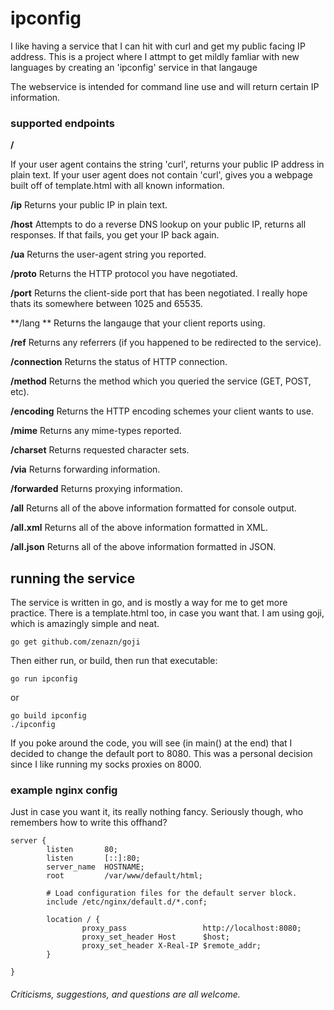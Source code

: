 # ipconfig
I like having a service that I can hit with curl and get my public facing IP address. This is a project where I attmpt to get mildly famliar with new languages by creating an 'ipconfig' service in that langauge

The webservice is intended for command line use and will return certain IP information. 

### supported endpoints
**/** 

If your user agent contains the string 'curl', returns your public IP address in plain text.
If your user agent does not contain 'curl', gives you a webpage built off of template.html with all known information.

**/ip**
Returns your public IP in plain text.

**/host**
Attempts to do a reverse DNS lookup on your public IP, returns all responses. If that fails, you get your IP back again.

**/ua**
Returns the user-agent string you reported.

**/proto**
Returns the HTTP protocol you have negotiated.

**/port**
Returns the client-side port that has been negotiated. I really hope thats its somewhere between 1025 and 65535.

**/lang **
Returns the langauge that your client reports using.

**/ref**
Returns any referrers (if you happened to be redirected to the service).

**/connection**
Returns the status of HTTP connection.

**/method**
Returns the method which you queried the service (GET, POST, etc).

**/encoding**
Returns the HTTP encoding schemes your client wants to use.

**/mime**
Returns any mime-types reported.

**/charset**
Returns requested character sets.

**/via**
Returns forwarding information.

**/forwarded**
Returns proxying information.

**/all**
Returns all of the above information formatted for console output.

**/all.xml**
Returns all of the above information formatted in XML.

**/all.json**
Returns all of the above information formatted in JSON.


## running the service
The service is written in go, and is mostly a way for me to get more practice. There is a template.html too, in case you want that. I am using goji, which is amazingly simple and neat.
```
go get github.com/zenazn/goji
```

Then either run, or build, then run that executable:
```
go run ipconfig
```
or
```
go build ipconfig
./ipconfig
```

If you poke around the code, you will see (in main() at the end) that I decided to change the default port to 8080. This was a personal decision since I like running my socks proxies on 8000.

### example nginx config
Just in case you want it, its really nothing fancy. Seriously though, who remembers how to write this offhand?
```
server {
        listen       80;
        listen       [::]:80;
        server_name  HOSTNAME;
        root         /var/www/default/html;

        # Load configuration files for the default server block.
        include /etc/nginx/default.d/*.conf;

        location / {
                proxy_pass                 http://localhost:8080;
                proxy_set_header Host      $host;
                proxy_set_header X-Real-IP $remote_addr;
        }

}
```

###### Criticisms, suggestions, and questions are all welcome. 
